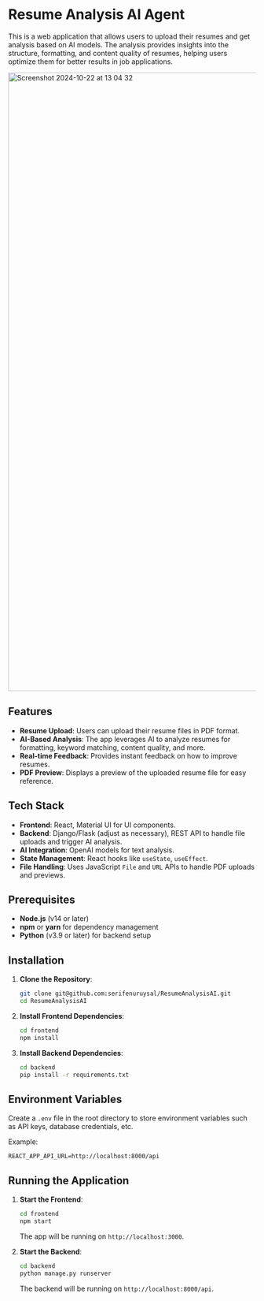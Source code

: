 
# Resume Analysis AI Agent

This is a web application that allows users to upload their resumes and get analysis based on AI models. The analysis provides insights into the structure, formatting, and content quality of resumes, helping users optimize them for better results in job applications.

<img width="1255" alt="Screenshot 2024-10-22 at 13 04 32" src="https://github.com/user-attachments/assets/59b8217c-49c7-4e14-af77-28956ca41c5c">

## Features

- **Resume Upload**: Users can upload their resume files in PDF format.
- **AI-Based Analysis**: The app leverages AI to analyze resumes for formatting, keyword matching, content quality, and more.
- **Real-time Feedback**: Provides instant feedback on how to improve resumes.
- **PDF Preview**: Displays a preview of the uploaded resume file for easy reference.

## Tech Stack

- **Frontend**: React, Material UI for UI components.
- **Backend**: Django/Flask (adjust as necessary), REST API to handle file uploads and trigger AI analysis.
- **AI Integration**: OpenAI models for text analysis.
- **State Management**: React hooks like `useState`, `useEffect`.
- **File Handling**: Uses JavaScript `File` and `URL` APIs to handle PDF uploads and previews.

## Prerequisites

- **Node.js** (v14 or later)
- **npm** or **yarn** for dependency management
- **Python** (v3.9 or later) for backend setup

## Installation

1. **Clone the Repository**:

   ```bash
   git clone git@github.com:serifenuruysal/ResumeAnalysisAI.git
   cd ResumeAnalysisAI
   ```

2. **Install Frontend Dependencies**:

   ```bash
   cd frontend
   npm install
   ```

3. **Install Backend Dependencies**:

   ```bash
   cd backend
   pip install -r requirements.txt
   ```

## Environment Variables

Create a `.env` file in the root directory to store environment variables such as API keys, database credentials, etc.

Example:

```
REACT_APP_API_URL=http://localhost:8000/api
```

## Running the Application

1. **Start the Frontend**:

   ```bash
   cd frontend
   npm start
   ```

   The app will be running on `http://localhost:3000`.

2. **Start the Backend**:

   ```bash
   cd backend
   python manage.py runserver
   ```

   The backend will be running on `http://localhost:8000/api`.
